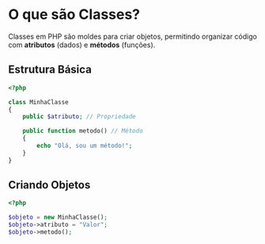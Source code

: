 # O que são Classes?

Classes em PHP são moldes para criar objetos, permitindo organizar código com **atributos** (dados) e **métodos** (funções).

## Estrutura Básica

```php
<?php

class MinhaClasse
{
    public $atributo; // Propriedade

    public function metodo() // Método
    {
        echo "Olá, sou um método!";
    }
}
```

## Criando Objetos

```php
<?php

$objeto = new MinhaClasse();
$objeto->atributo = "Valor";
$objeto->metodo();
```
